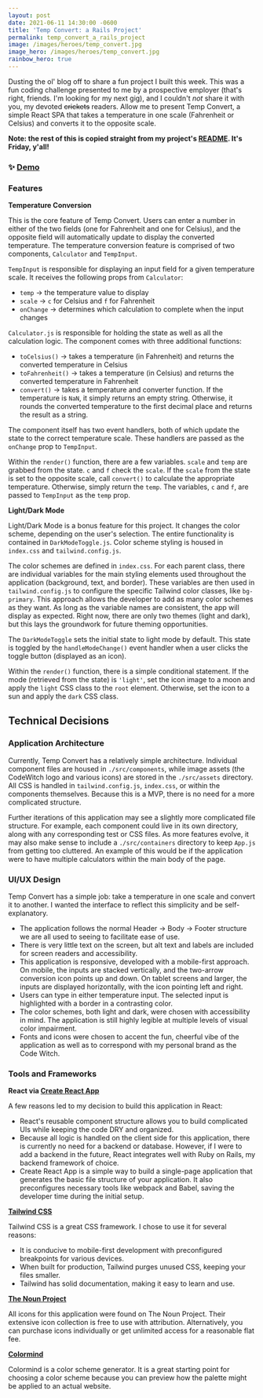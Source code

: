 ```yaml
---
layout: post
date: 2021-06-11 14:30:00 -0600
title: 'Temp Convert: a Rails Project'
permalink: temp_convert_a_rails_project
image: /images/heroes/temp_convert.jpg
image_hero: /images/heroes/temp_convert.jpg
rainbow_hero: true
---
```


Dusting the ol' blog off to share a fun project I built this week. This was a fun coding
challenge presented to me by a prospective employer (that's right, friends. I'm looking for my next gig), and I couldn't
*not* share it with you, my devoted ~~crickets~~ readers. Allow me to present Temp Convert, a simple React SPA
that takes a temperature in one scale (Fahrenheit or Celsius) and converts it to the opposite scale. 

**Note: the rest of this is copied straight from my project's [README](https://github.com/AudTheCodeWitch/temp-convert). 
It's Friday, y'all!**

### ✨ [Demo](https://affectionate-mcnulty-5e14aa.netlify.app)

### Features
**Temperature Conversion**

This is the core feature of Temp Convert. Users can enter a number in either of the two fields (one for Fahrenheit and
one for Celsius), and the opposite field will automatically update to display the converted temperature. The temperature
conversion feature is comprised of two components, `Calculator` and `TempInput`.

`TempInput` is responsible for displaying an input field for a given temperature scale. It receives the following
props from `Calculator`:
* `temp` -> the temperature value to display
* `scale` -> `c` for Celsius and `f` for Fahrenheit
* `onChange` -> determines which calculation to complete when the input changes

`Calculator.js` is responsible for holding the state as well as all the calculation logic. The component comes with three
additional functions:
* `toCelsius()` -> takes a temperature (in Fahrenheit) and returns the converted temperature in Celsius
* `toFahrenheit()` -> takes a temperature (in Celsius) and returns the converted temperature in Fahrenheit
* `convert()` -> takes a temperature and converter function. If the temperature is `NaN`, it simply returns an empty
  string. Otherwise, it rounds the converted temperature to the first decimal place and returns the result as a string.

The component itself has two event handlers, both of which update the state to the correct temperature scale. These
handlers are passed as the `onChange` prop to `TempInput`.

Within the `render()` function, there are a few variables. `scale` and `temp` are grabbed from the state. `c` and `f`
check the `scale`. If the `scale` from the state is set to the opposite scale, call `convert()` to calculate the appropriate
temperature. Otherwise, simply return the `temp`. The variables, `c` and `f`, are passed to `TempInput` as the `temp`
prop.

**Light/Dark Mode**

Light/Dark Mode is a bonus feature for this project. It changes the color scheme, depending on the user's selection. The
entire functionality is contained in `DarkModeToggle.js`. Color scheme styling is housed in `index.css` and
`tailwind.config.js`.

The color schemes are defined in `index.css`. For each parent class, there are individual variables for the main styling
elements used throughout the application (background, text, and border). These variables are then used in `tailwind.config.js`
to configure the specific Tailwind color classes, like `bg-primary`.
This approach allows the developer to add as many color schemes as they want. As long as the variable names are consistent,
the app will display as expected. Right now, there are only two themes (light and dark), but this lays the groundwork for
future theming opportunities.

The `DarkModeToggle` sets the initial state to light mode by default. This state is toggled by the `handleModeChange()`
event handler when a user clicks the toggle button (displayed as an icon).

Within the `render()` function, there is a simple conditional statement. If the mode (retrieved from the state) is `'light'`,
set the icon image to a moon and apply the `light` CSS class to the `root` element. Otherwise, set the icon to a sun and
apply the `dark` CSS class.

## Technical Decisions

### Application Architecture
Currently, Temp Convert has a relatively simple architecture. Individual component files are housed in `./src/components`,
while image assets (the CodeWitch logo and various icons) are stored in the `./src/assets` directory. All CSS is handled
in `tailwind.config.js`, `index.css`, or within the components themselves. Because this is a MVP, there is no need for a
more complicated structure.

Further iterations of this application may see a slightly more complicated file structure. For example, each component
could live in its own directory, along with any corresponding test or CSS files. As more features evolve, it may also make
sense to include a `./src/containers` directory to keep `App.js` from getting too cluttered. An example of this would be
if the application were to have multiple calculators within the main body of the page.

### UI/UX Design
Temp Convert has a simple job: take a temperature in one scale and convert it to another. I wanted the interface to reflect
this simplicity and be self-explanatory.
* The application follows the normal Header -> Body -> Footer structure we are all used to seeing to facilitate ease of use.
* There is very little text on the screen, but alt text and labels are included for screen readers and accessibility.
* This application is responsive, developed with a mobile-first approach. On mobile, the inputs are stacked vertically,
  and the two-arrow conversion icon points up and down. On tablet screens and larger, the inputs are displayed horizontally,
  with the icon pointing left and right.
* Users can type in either temperature input. The selected input is highlighted with a border in a contrasting color.
* The color schemes, both light and dark, were chosen with accessibility in mind. The application is still highly legible
  at multiple levels of visual color impairment.
* Fonts and icons were chosen to accent the fun, cheerful vibe of the application as well as to correspond with my personal
  brand as the Code Witch.

### Tools and Frameworks
**React via [Create React App](https://reactjs.org/docs/create-a-new-react-app.html#create-react-app)**

A few reasons led to my decision to build this application in React:
* React's reusable component structure allows you to build complicated UIs while keeping the code DRY and organized.
* Because all logic is handled on the client side for this application, there is currently no need for a backend or
  database. However, if I were to add a backend in the future, React integrates well with Ruby on Rails, my backend
  framework of choice.
* Create React App is a simple way to build a single-page application that generates the basic file structure of your application.
  It also preconfigures necessary tools like webpack and Babel, saving the developer time during the initial setup.

**[Tailwind CSS](https://tailwindcss.com/)**

Tailwind CSS is a great CSS framework. I chose to use it for several reasons:
* It is conducive to mobile-first development with preconfigured breakpoints for various devices.
* When built for production, Tailwind purges unused CSS, keeping your files smaller.
* Tailwind has solid documentation, making it easy to learn and use.

**[The Noun Project](https://thenounproject.com/)**

All icons for this application were found on The Noun Project. Their extensive icon collection is free to use with
attribution. Alternatively, you can purchase icons individually or get unlimited access for a reasonable flat fee.

**[Colormind](http://colormind.io/)**

Colormind is a color scheme generator. It is a great starting point for choosing a color scheme because you can preview
how the palette might be applied to an actual website.
